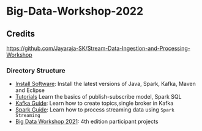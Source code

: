 # Big-Data-Workshop-2022

## Credits
https://github.com/Jayaraja-SK/Stream-Data-Ingestion-and-Processing-Workshop
### Directory Structure
- [Install Software](Installation-Procedure/Latest): Install the latest versions of Java, Spark, Kafka, Maven and Eclipse
- [Tutorials](Tutorials/) Learn the basics of publish-subscribe model, Spark SQL
- [Kafka Guide](Apache-Kafka-Guide/): Learn how to create topics,single broker in Kafka
- [Spark Guide](Apache-Spark-Guide/): Learn how to process streaming data using ``Spark Streaming``
- [Big Data Workshop 2021](Big-Data-Workshop-2021/): 4th edition participant projects


